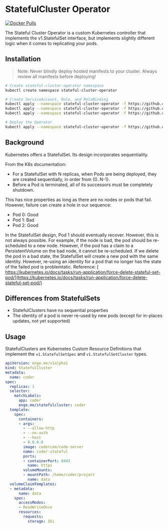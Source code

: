 # StatefulCluster Operator

[![Docker Pulls](https://img.shields.io/docker/pulls/adamgoose/stateful-cluster-operator.svg?style=for-the-badge)](https://hub.docker.com/r/adamgoose/stateful-cluster-operator)

The Stateful Cluster Operator is a custom Kubernetes controller that implements the v1.StatefulSet interface, but implements slightly different logic when it comes to replicating your pods.

## Installation

> Note: Never blindly deploy hosted manifests to your cluster. Always review all manifests before deploying!

```bash
# Create stateful-cluster-operator namespace
kubectl create namespace stateful-cluster-operator

# Create ServiceAccount, Role, and RoleBinding
kubectl apply --namespace stateful-cluster-operator -f https://github.com/adamgoose/stateful-cluster-operator/blob/master/deploy/service_account.yaml
kubectl apply --namespace stateful-cluster-operator -f https://github.com/adamgoose/stateful-cluster-operator/blob/master/deploy/role.yaml
kubectl apply --namespace stateful-cluster-operator -f https://github.com/adamgoose/stateful-cluster-operator/blob/master/deploy/role_binding.yaml

# Deploy the Operator
kubectl apply --namespace stateful-cluster-operator -f https://github.com/adamgoose/stateful-cluster-operator/blob/master/deploy/operator.yaml
```

## Background

Kubernetes offers a StatefulSet. Its design incorporates sequentiality.

From the K8s documentation:

- For a StatefulSet with N replicas, when Pods are being deployed, they are created sequentially, in order from {0..N-1}.
- Before a Pod is terminated, all of its successors must be completely shutdown.

This has nice properties as long as there are no nodes or pods that fail. However, failure can create a hole in our sequence:

- Pod 0: Good
- Pod 1: Bad
- Pod 2: Good

In the StatefulSet design, Pod 1 should eventually recover. However, this is not always possible. For example, if the node is bad, the pod should be re-scheduled to a new node. However, if the pod has a claim to a PersistentVolume on the bad node, it cannot be re-scheduled. If we delete the pod in a bad state, the StatefulSet will create a new pod with the same identity. However, re-using an identity for a pod that no longer has the state of the failed pod is problemtatic. Reference: [​https://kubernetes.io/docs/tasks/run-application/force-delete-stateful-set-pod/](https://kubernetes.io/docs/tasks/run-application/force-delete-stateful-set-pod/)

## Differences from StatefulSets

- StatefulClusters have no sequential properties
- The identity of a pod is never re-used by new pods (except for in-places updates, not yet supported)

## Usage

StatefulClusters are Kubernetes Custom Resource Definitions that implement the `v1.StatefulSetSpec` and `v1.StatefulSetCluster` types.

```yaml
apiVersion: enge.me/v1alpha1
kind: StatefulCluster
metadata:
  name: coder
spec:
  replicas: 1
  selector:
    matchLabels:
      app: coder
      enge.me/statefulcluster: coder
  template:
    spec:
      containers:
      - args:
        - --allow-http
        - --no-auth
        - --host
        - 0.0.0.0
        image: codercom/code-server
        name: coder-stateful
        ports:
        - containerPort: 8443
          name: https
        volumeMounts:
        - mountPath: /home/coder/project
          name: data
  volumeClaimTemplates:
  - metadata:
      name: data
    spec:
      accessModes:
      - ReadWriteOnce
      resources:
        requests:
          storage: 1Gi
```